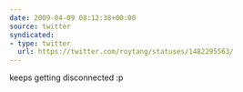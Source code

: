 ```yaml
---
date: 2009-04-09 08:12:38+00:00
source: twitter
syndicated:
- type: twitter
  url: https://twitter.com/roytang/statuses/1482295563/
---
```


keeps getting disconnected :p